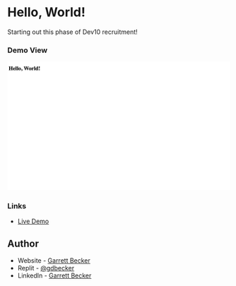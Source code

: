 # Hello, World!

Starting out this phase of Dev10 recruitment!

### Demo View

![](./HelloWorld.jpg)

### Links

- [Live Demo](https://replit.com/@gdbecker/HelloWorld)

## Author

- Website - [Garrett Becker]()
- Replit - [@gdbecker](https://replit.com/@gdbecker)
- LinkedIn - [Garrett Becker](https://www.linkedin.com/in/garrett-becker-923b4a106/)